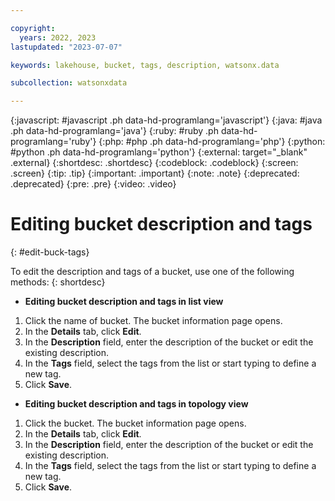 ```yaml
---

copyright:
  years: 2022, 2023
lastupdated: "2023-07-07"

keywords: lakehouse, bucket, tags, description, watsonx.data

subcollection: watsonxdata

---
```


{:javascript: #javascript .ph data-hd-programlang='javascript'}
{:java: #java .ph data-hd-programlang='java'}
{:ruby: #ruby .ph data-hd-programlang='ruby'}
{:php: #php .ph data-hd-programlang='php'}
{:python: #python .ph data-hd-programlang='python'}
{:external: target="_blank" .external}
{:shortdesc: .shortdesc}
{:codeblock: .codeblock}
{:screen: .screen}
{:tip: .tip}
{:important: .important}
{:note: .note}
{:deprecated: .deprecated}
{:pre: .pre}
{:video: .video}

# Editing bucket description and tags
{: #edit-buck-tags}

To edit the description and tags of a bucket, use one of the following methods:
{: shortdesc}

- **Editing bucket description and tags in list view**

1. Click the name of bucket. The bucket information page opens.
2. In the **Details** tab, click **Edit**.
3. In the **Description** field, enter the description of the bucket or edit the existing description.
4. In the **Tags** field, select the tags from the list or start typing to define a new tag.
5. Click **Save**.

- **Editing bucket description and tags in topology view**

1. Click the bucket. The bucket information page opens.
2. In the **Details** tab, click **Edit**.
3. In the **Description** field, enter the description of the bucket or edit the existing description.
4. In the **Tags** field, select the tags from the list or start typing to define a new tag.
5. Click **Save**.
